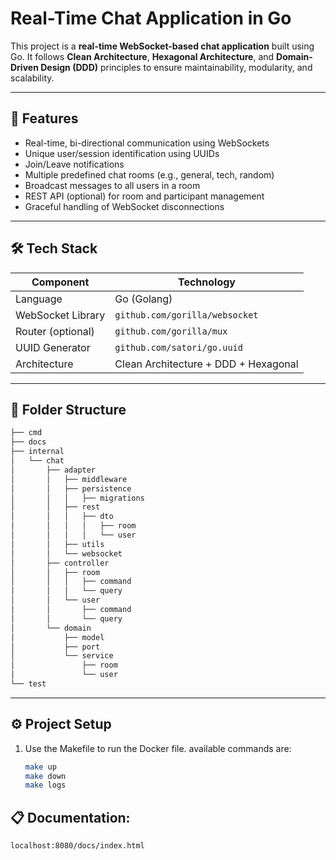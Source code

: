 # Real-Time Chat Application in Go

This project is a **real-time WebSocket-based chat application** built using Go. It follows **Clean Architecture**, **Hexagonal Architecture**, and **Domain-Driven Design (DDD)** principles to ensure maintainability, modularity, and scalability.

---

## 🚀 Features

- Real-time, bi-directional communication using WebSockets
- Unique user/session identification using UUIDs
- Join/Leave notifications
- Multiple predefined chat rooms (e.g., general, tech, random)
- Broadcast messages to all users in a room
- REST API (optional) for room and participant management
- Graceful handling of WebSocket disconnections

---

## 🛠️ Tech Stack

| Component         | Technology                     |
|------------------|--------------------------------|
| Language          | Go (Golang)                    |
| WebSocket Library | `github.com/gorilla/websocket` |
| Router (optional) | `github.com/gorilla/mux`       |
| UUID Generator    | `github.com/satori/go.uuid`    |
| Architecture      | Clean Architecture + DDD + Hexagonal |

---

## 📁 Folder Structure

```bash
├── cmd
├── docs
├── internal
│   └── chat
│       ├── adapter
│       │   ├── middleware
│       │   ├── persistence
│       │   │   ├── migrations
│       │   ├── rest
│       │   │   ├── dto
│       │   │   │   ├── room
│       │   │   │   └── user
│       │   ├── utils
│       │   └── websocket
│       ├── controller
│       │   ├── room
│       │   │   ├── command
│       │   │   └── query
│       │   └── user
│       │       ├── command
│       │       └── query
│       └── domain
│           ├── model
│           ├── port
│           └── service
│               ├── room
│               └── user
└── test
```
---

## ⚙️ Project Setup

1. Use the Makefile to run the Docker file. available commands are:

   ```bash
   make up
   make down
   make logs

## 📋 Documentation:
`localhost:8080/docs/index.html`

